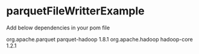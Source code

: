 # parquetFileWritterExample
Add below dependencies in your pom file 

<dependency>
            <groupId>org.apache.parquet</groupId>
            <artifactId>parquet-hadoop</artifactId>
            <version>1.8.1</version>
        </dependency>
        <dependency>
            <groupId>org.apache.hadoop</groupId>
            <artifactId>hadoop-core</artifactId>
            <version>1.2.1</version>
</dependency>
